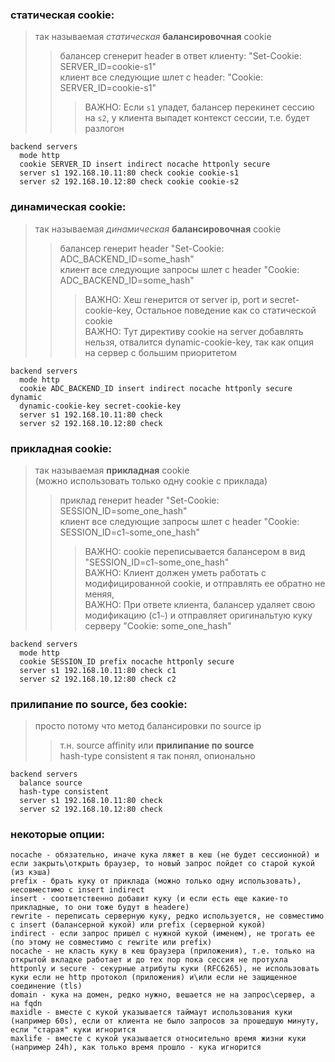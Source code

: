 ### статическая cookie:
> так называемая _статическая_ **балансировочная** cookie  
>> балансер сгенерит header в ответ клиенту: "Set-Cookie: SERVER_ID=cookie-s1"  
>> клиент все следующие шлет с header: "Cookie: SERVER_ID=cookie-s1"  
>>> ВАЖНО: Если `s1` упадет, балансер перекинет сессию на `s2`, у клиента выпадет контекст сессии, т.е. будет разлогон  

```  
backend servers
  mode http
  cookie SERVER_ID insert indirect nocache httponly secure
  server s1 192.168.10.11:80 check cookie cookie-s1
  server s2 192.168.10.12:80 check cookie cookie-s2
```

### динамическая cookie:
> так называемая _динамическая_ **балансировочная** cookie 
>> балансер генерит header "Set-Cookie: ADC_BACKEND_ID=some_hash"  
>> клиент все следующие запросы шлет с header "Cookie: ADC_BACKEND_ID=some_hash"  
>>> ВАЖНО: Хеш генерится от server ip, port и secret-cookie-key, Остальное поведение как со статической cookie  
>>> ВАЖНО: Тут директиву cookie на server добавлять нельзя, отвалится dynamic-cookie-key, так как опция на сервер с большим приоритетом  

```
backend servers
  mode http
  cookie ADC_BACKEND_ID insert indirect nocache httponly secure dynamic
  dynamic-cookie-key secret-cookie-key
  server s1 192.168.10.11:80 check
  server s2 192.168.10.12:80 check
```

### прикладная cookie:
> так называемая **прикладная** cookie  
> (можно использовать только одну cookie с приклада)  
>> приклад генерит header "Set-Cookie: SESSION_ID=some_one_hash"  
>> клиент все следующие запросы шлет с header "Cookie: SESSION_ID=c1`~`some_one_hash"  
>>> ВАЖНО: cookie переписывается балансером в вид "SESSION_ID=c1`~`some_one_hash"  
>>> ВАЖНО: Клиент должен уметь работать с модифицированной cookie, и отправлять ее обратно не меняя,  
>>> ВАЖНО: При ответе клиента, балансер удаляет свою модификацию (c1`~`) и отправляет оригинальтую куку серверу "Cookie: some_one_hash"  

```
backend servers
  mode http
  cookie SESSION_ID prefix nocache httponly secure
  server s1 192.168.10.11:80 check c1
  server s2 192.168.10.12:80 check c2
```

### прилипание по source, без cookie:
> просто потому что метод балансировки по source ip  
>> т.н. source affinity или **прилипание по source**  
>> hash-type consistent я так понял, опионально  

```
backend servers
  balance source
  hash-type consistent
  server s1 192.168.10.11:80 check
  server s2 192.168.10.12:80 check
```

### некоторые опции:
```
nocache - обязательно, иначе кука ляжет в кеш (не будет сессионной) и если закрыть\открыть браузер, то новый запрос пойдет со старой кукой (из кэша)
prefix - брать куку от приклада (можно только одну использовать), несовместимо с insert indirect
insert - соответственно добавит куку (и если есть еще какие-то прикладные, то они тоже будут в headerе)
rewrite - переписать серверную куку, редко используется, не совместимо с insert (балансерной кукой) или prefix (серверной кукой)
indirect - если запрос пришел с нужной кукой (именем), не трогать ее (по этому не совместимо с rewrite или prefix)
nocache - не класть куку в кеш браузера (приложения), т.е. только на открытой вкладке работает и до тех пор пока сессия не протухла
httponly и secure - секурные атрибуты куки (RFC6265), не использовать куки если не http протокол (приложения) и\или если не защищенное соединение (tls)
domain - кука на домен, редко нужно, вешается не на запрос\сервер, а на fqdn
maxidle - вместе с кукой указывается таймаут использования куки (например 60s), если от клиента не было запросов за прошедшую минуту, если "старая" куки игнорится
maxlife - вместе с кукой указывается относительно время жизни куки (например 24h), как только время прошло - кука игнорится
```